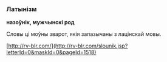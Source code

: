 ### Латынізм
**назоўнік, мужчынскі род**

Словы ці моўны зварот, якія запазычаны з лацінскай мовы.

<a rel="author">[http://rv-blr.com/](http://rv-blr.com/slounik.jsp?letterId=0&maskId=0&pageId=1518)</a>
